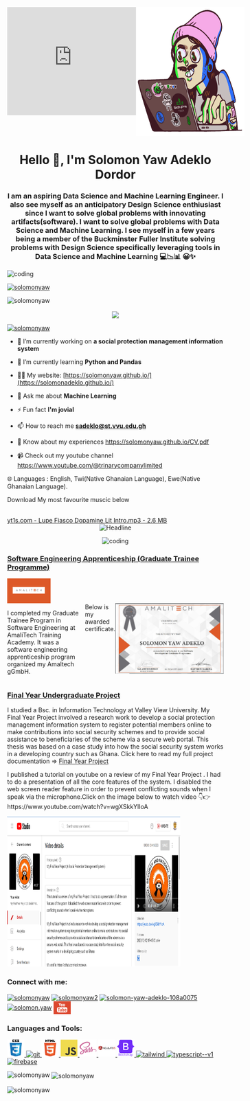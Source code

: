

<div style="display: flex; flex-direction: row"><iframe src="https://giphy.com/embed/gutZ5Pm6Xl62eIf5RZ" width="480" height="252" style="" frameBorder="0" class="giphy-embed" allowFullScreen></iframe><img src="coder.gif" width="50%" height="300px"></div>
<h1 align="center">Hello 👋, I'm Solomon Yaw Adeklo Dordor</h1>
<h3 align="center">I am an aspiring Data Science and Machine Learning Engineer. I also see myself as an anticipatory Design Science enthiusiast since I want to solve global problems with innovating artifacts(software). I want to solve global problems with Data Science and Machine Learning. I see myself in a few years being a member of the Buckminster Fuller Institute solving problems with Design Science specifically leveraging tools in Data Science and Machine Learning  💻📉📊 😀✨</h3>
<img src="https://c.tenor.com/GfSX-u7VGM4AAAAC/coding.gif" width="200" alt="coding">
<p align="left"> <a href="https://twitter.com/solomonyaw2" target="blank"><img src="https://img.shields.io/twitter/follow/solomonyaw2?logo=twitter&style=for-the-badge" alt="solomonyaw" /></a> </p>


<p align="left"> <img src="https://komarev.com/ghpvc/?username=solomonyaw&label=Profile%20views&color=0e75b6&style=flat" alt="solomonyaw" /> </p>
<p align="center"> <img  align="center" src="https://media.giphy.com/media/du3J3cXyzhj75IOgvA/giphy.gif" width="100"/></p>

<p align="left"> <a href="https://github.com/ryo-ma/github-profile-trophy"><img src="https://github-profile-trophy.vercel.app/?username=solomonyaw" alt="solomonyaw" /></a> </p>

- 🔭 I’m currently working on **a social protection management information system**

- 🌱 I’m currently learning **Python and Pandas**

- 👨‍💻 My website: [https://solomonyaw.github.io/](https://solomonadeklo.github.io/)

- 💬 Ask me about **Machine Learning**

- ⚡ Fun fact **I'm jovial**

- 📫 How to reach me **sadeklo@st.vvu.edu.gh**
- 📄 Know about my experiences   https://solomonyaw.github.io/CV.pdf 
- 📹 Check out my youtube channel https://www.youtube.com/@trinarycompanylimited
   

🌐 Languages : English, Twi(Native Ghanaian Language), Ewe(Native Ghanaian Language).


<p>Download My most favourite muscic below</p><br>
<a href="https://www.up-4ever.net/p589fa1v8iob" target=_blank>yt1s.com - Lupe Fiasco  Dopamine Lit Intro.mp3 - 2.6 MB</a> 

<div align=center> 
         <img src="https://readme-typing-svg.herokuapp.com?color=%2336BCF7&size=32&center=true&vCenter=true&width=600&height=50&lines=Fun+Facts:+;I+Love+Listening+To+Music;I+Love+Football;And+I+Am+A+Chelsea+Fan;I+Love+Reading;Bucky+Fuller+Is+My+Role+Model;I+Have+Passion+For+AI;" alt="Headline" /> 
     </div> 
     
 <p align="center"> <img src="https://media.giphy.com/media/v1.Y2lkPTc5MGI3NjExYWM2NzI4MzdjMGExNDcwNWU0Nzk1ODRkYTlmZmU1NDkyYmMxN2NjMiZjdD1n/Ec9CDfyGiqN3qnRiIo/giphy.gif" width="50%" height="320px" alt="coding"></p>
 
<h3 align="left"><ins>Software Engineering Apprenticeship (Graduate Trainee Programme)</ins></h3>
<img src="/amalitech.png" width="20%" height="20%" style="margin-right: 2rem; display: flex "> 
<div style="display: flex; flex-direction: row">
  <p width= "50%"> 
   I completed my Graduate Trainee Program in Software Engineering at AmaliTech Training Academy. It was a software engineering apprenticeship program organized my Amaltech gGmbH.</p> Below is my awarded certificate.
</p>
<img src ="AMALITECH.JPG" alt="amalitech certificate" width= "50%" height="50%">
</div>


<h3 align="left"><ins>Final Year Undergraduate Project</ins></h3>
<p>I studied a Bsc. in Information Technology at Valley View University. My Final Year Project involved a research work to develop a social protection management information system to register potential members online to make contributions 
  into social security schemes and to provide social assistance to beneficiaries of the scheme via a secure web portal. This thesis was based on a case study into how the social security system works in a developing country such as Ghana.
  Click here to read my full project documentation => <a href="https://www.researchgate.net/publication/368662756_A_SOCIAL_PROTECTION_MANAGEMENT_INFORMATION_SYSTEM_CASE_STUDY_INTO_SOCIAL_SECURITY_AND_NATIONAL_INSURANCE_TRUST"> Final Year Project </a><br>
  
<p>I published a tutorial on youtube on a review of my Final Year Project . I had to do a presentation of all the core features of the system. I disabled the web screen reader feature in order to prevent conflicting sounds when I speak via the microphone.Click on the image below to watch video 👇👉 https://www.youtube.com/watch?v=wgXSkkYlIoA</p>

<a href="https://www.youtube.com/watch?v=wgXSkkYlIoA"> <img width="80%" height= "350px"  src="https://github.com/solomonyaw/solomonyaw/blob/main/video.PNG" alt="youtube_Tutorial" /></a><br>




<h3 align="left">Connect with me:</h3>
<p align="left">
<a href="https://codepen.io/solomonyaw" target="blank"><img align="center" src="https://raw.githubusercontent.com/rahuldkjain/github-profile-readme-generator/master/src/images/icons/Social/codepen.svg" alt="solomonyaw" height="30" width="40" /></a>
<a href="https://twitter.com/solomonyaw2" target="blank"><img align="center" src="https://raw.githubusercontent.com/rahuldkjain/github-profile-readme-generator/master/src/images/icons/Social/twitter.svg" alt="solomonyaw2" height="30" width="40" /></a>
<a href="https://linkedin.com/in/solomon-yaw-adeklo-108a0075" target="blank"><img align="center" src="https://raw.githubusercontent.com/rahuldkjain/github-profile-readme-generator/master/src/images/icons/Social/linked-in-alt.svg" alt="solomon-yaw-adeklo-108a0075" height="30" width="40" /></a>
<a href="https://fb.com/solomon.yaw" target="blank"><img align="center" src="https://raw.githubusercontent.com/rahuldkjain/github-profile-readme-generator/master/src/images/icons/Social/facebook.svg" alt="solomon.yaw" height="30" width="40" /></a>
 <a href="https://www.youtube.com/@trinarycompanylimited4572" target="blank"><img align="center" src="youtube.png" alt="TrinaryCompanyLimited" height="30" width="40" /></a>
        
</p>

<h3 align="left">Languages and Tools:</h3>
<p align="left"> <a href="https://www.w3schools.com/css/" target="_blank" rel="noreferrer"> <img src="https://raw.githubusercontent.com/devicons/devicon/master/icons/css3/css3-original-wordmark.svg" alt="css3" width="40" height="40"/> </a> <a href="https://git-scm.com/" target="_blank" rel="noreferrer"> <img src="https://www.vectorlogo.zone/logos/git-scm/git-scm-icon.svg" alt="git" width="40" height="40"/> </a> <a href="https://www.w3.org/html/" target="_blank" rel="noreferrer"> <img src="https://raw.githubusercontent.com/devicons/devicon/master/icons/html5/html5-original-wordmark.svg" alt="html5" width="40" height="40"/> </a> <a href="https://developer.mozilla.org/en-US/docs/Web/JavaScript" target="_blank" rel="noreferrer"> <img src="https://raw.githubusercontent.com/devicons/devicon/master/icons/javascript/javascript-original.svg" alt="javascript" width="40" height="40"/> </a>  </a> <a href="https://sass-lang.com" target="_blank" rel="noreferrer"> <img src="https://raw.githubusercontent.com/devicons/devicon/master/icons/sass/sass-original.svg" alt="sass" width="40" height="40"/> </a>  <a href="https://angular.io" target="_blank" rel="noreferrer"> <img src="https://raw.githubusercontent.com/devicons/devicon/master/icons/angularjs/angularjs-original-wordmark.svg" alt="angularjs" width="40" height="40"/> </a> <a href="https://getbootstrap.com" target="_blank" rel="noreferrer"> <img src="https://raw.githubusercontent.com/devicons/devicon/master/icons/bootstrap/bootstrap-plain-wordmark.svg" alt="bootstrap" width="40" height="40"/> </a> <a href="https://tailwindcss.com/" target="_blank" rel="noreferrer"> <img src="https://www.vectorlogo.zone/logos/tailwindcss/tailwindcss-icon.svg" alt="tailwind" width="40" height="40"/> </a> </a> <a href="#"><img width="48" height="48" src="https://img.icons8.com/fluency/48/typescript--v1.png" alt="typescript--v1"/><a href="https://firebase.google.com/" target="_blank" rel="noreferrer"> <img src="https://www.vectorlogo.zone/logos/firebase/firebase-icon.svg" alt="firebase" width="40" height="40"/> </a></p>


<p><img align="left" src="https://github-readme-stats.vercel.app/api/top-langs?username=solomonyaw&show_icons=true&locale=en&layout=compact" alt="solomonyaw" /></p>

<p>&nbsp;<img align="center" src="https://github-readme-stats.vercel.app/api?username=solomonyaw&show_icons=true&locale=en" alt="solomonyaw" /></p>

<p><img align="center" src="https://github-readme-streak-stats.herokuapp.com/?user=solomonyaw&" alt="solomonyaw" /></p>

